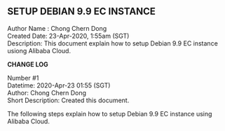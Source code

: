 SETUP DEBIAN 9.9 EC INSTANCE
-

Author Name : Chong Chern Dong  
Created Date: 23-Apr-2020, 1:55am (SGT)  
Description: This document explain how to setup Debian 9.9 EC instance usiong Alibaba Cloud.  


**CHANGE LOG**  

Number #1  
Datetime: 2020-Apr-23 01:55 (SGT)  
Author: Chong Chern Dong  
Short Description: Created this document.  


The following steps explain how to setup Debian 9.9 EC instance using Alibaba Cloud.


